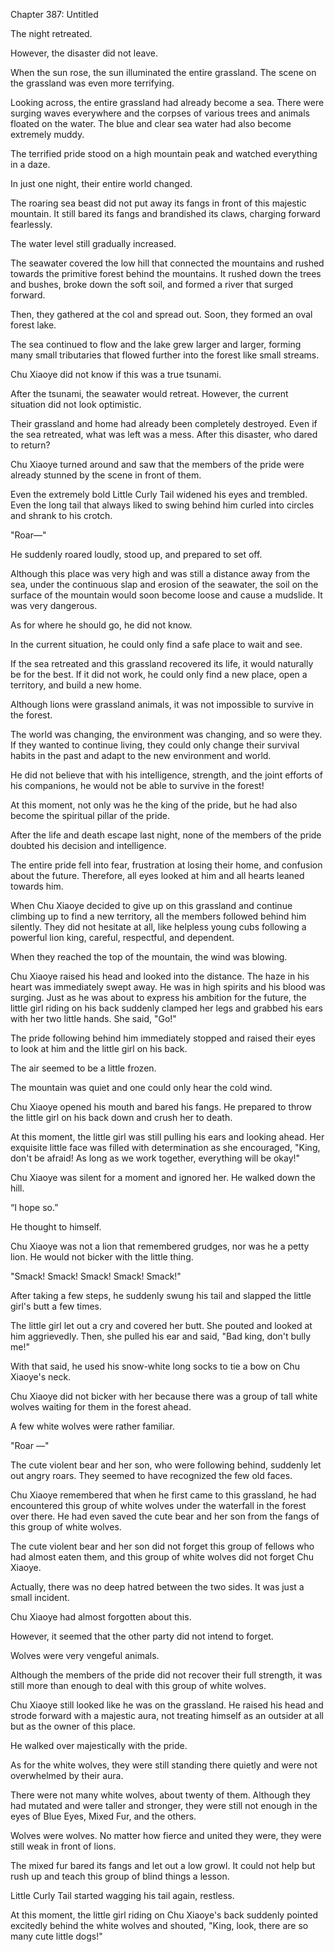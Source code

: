 Chapter 387: Untitled

The night retreated.

However, the disaster did not leave.

When the sun rose, the sun illuminated the entire grassland. The scene on the grassland was even more terrifying.

Looking across, the entire grassland had already become a sea. There were surging waves everywhere and the corpses of various trees and animals floated on the water. The blue and clear sea water had also become extremely muddy.

The terrified pride stood on a high mountain peak and watched everything in a daze.

In just one night, their entire world changed.

The roaring sea beast did not put away its fangs in front of this majestic mountain. It still bared its fangs and brandished its claws, charging forward fearlessly.

The water level still gradually increased.

The seawater covered the low hill that connected the mountains and rushed towards the primitive forest behind the mountains. It rushed down the trees and bushes, broke down the soft soil, and formed a river that surged forward.

Then, they gathered at the col and spread out. Soon, they formed an oval forest lake.

The sea continued to flow and the lake grew larger and larger, forming many small tributaries that flowed further into the forest like small streams.

Chu Xiaoye did not know if this was a true tsunami.

After the tsunami, the seawater would retreat. However, the current situation did not look optimistic.

Their grassland and home had already been completely destroyed. Even if the sea retreated, what was left was a mess. After this disaster, who dared to return?

Chu Xiaoye turned around and saw that the members of the pride were already stunned by the scene in front of them.

Even the extremely bold Little Curly Tail widened his eyes and trembled. Even the long tail that always liked to swing behind him curled into circles and shrank to his crotch.

"Roar—"

He suddenly roared loudly, stood up, and prepared to set off.

Although this place was very high and was still a distance away from the sea, under the continuous slap and erosion of the seawater, the soil on the surface of the mountain would soon become loose and cause a mudslide. It was very dangerous.

As for where he should go, he did not know.

In the current situation, he could only find a safe place to wait and see.

If the sea retreated and this grassland recovered its life, it would naturally be for the best. If it did not work, he could only find a new place, open a territory, and build a new home.

Although lions were grassland animals, it was not impossible to survive in the forest.

The world was changing, the environment was changing, and so were they. If they wanted to continue living, they could only change their survival habits in the past and adapt to the new environment and world.

He did not believe that with his intelligence, strength, and the joint efforts of his companions, he would not be able to survive in the forest\!

At this moment, not only was he the king of the pride, but he had also become the spiritual pillar of the pride.

After the life and death escape last night, none of the members of the pride doubted his decision and intelligence.

The entire pride fell into fear, frustration at losing their home, and confusion about the future. Therefore, all eyes looked at him and all hearts leaned towards him.

When Chu Xiaoye decided to give up on this grassland and continue climbing up to find a new territory, all the members followed behind him silently. They did not hesitate at all, like helpless young cubs following a powerful lion king, careful, respectful, and dependent.

When they reached the top of the mountain, the wind was blowing.

Chu Xiaoye raised his head and looked into the distance. The haze in his heart was immediately swept away. He was in high spirits and his blood was surging. Just as he was about to express his ambition for the future, the little girl riding on his back suddenly clamped her legs and grabbed his ears with her two little hands. She said, "Go\!"

The pride following behind him immediately stopped and raised their eyes to look at him and the little girl on his back.

The air seemed to be a little frozen.

The mountain was quiet and one could only hear the cold wind.

Chu Xiaoye opened his mouth and bared his fangs. He prepared to throw the little girl on his back down and crush her to death.

At this moment, the little girl was still pulling his ears and looking ahead. Her exquisite little face was filled with determination as she encouraged, "King, don't be afraid\! As long as we work together, everything will be okay\!"

Chu Xiaoye was silent for a moment and ignored her. He walked down the hill.

“I hope so.”

He thought to himself.

Chu Xiaoye was not a lion that remembered grudges, nor was he a petty lion. He would not bicker with the little thing.

"Smack\! Smack\! Smack\! Smack\! Smack\!"

After taking a few steps, he suddenly swung his tail and slapped the little girl's butt a few times.

The little girl let out a cry and covered her butt. She pouted and looked at him aggrievedly. Then, she pulled his ear and said, "Bad king, don't bully me\!"

With that said, he used his snow-white long socks to tie a bow on Chu Xiaoye's neck.

Chu Xiaoye did not bicker with her because there was a group of tall white wolves waiting for them in the forest ahead.

A few white wolves were rather familiar.

"Roar —"

The cute violent bear and her son, who were following behind, suddenly let out angry roars. They seemed to have recognized the few old faces.

Chu Xiaoye remembered that when he first came to this grassland, he had encountered this group of white wolves under the waterfall in the forest over there. He had even saved the cute bear and her son from the fangs of this group of white wolves.

The cute violent bear and her son did not forget this group of fellows who had almost eaten them, and this group of white wolves did not forget Chu Xiaoye.

Actually, there was no deep hatred between the two sides. It was just a small incident.

Chu Xiaoye had almost forgotten about this.

However, it seemed that the other party did not intend to forget.

Wolves were very vengeful animals.

Although the members of the pride did not recover their full strength, it was still more than enough to deal with this group of white wolves.

Chu Xiaoye still looked like he was on the grassland. He raised his head and strode forward with a majestic aura, not treating himself as an outsider at all but as the owner of this place.

He walked over majestically with the pride.

As for the white wolves, they were still standing there quietly and were not overwhelmed by their aura.

There were not many white wolves, about twenty of them. Although they had mutated and were taller and stronger, they were still not enough in the eyes of Blue Eyes, Mixed Fur, and the others.

Wolves were wolves. No matter how fierce and united they were, they were still weak in front of lions.

The mixed fur bared its fangs and let out a low growl. It could not help but rush up and teach this group of blind things a lesson.

Little Curly Tail started wagging his tail again, restless.

At this moment, the little girl riding on Chu Xiaoye's back suddenly pointed excitedly behind the white wolves and shouted, "King, look, there are so many cute little dogs\!"